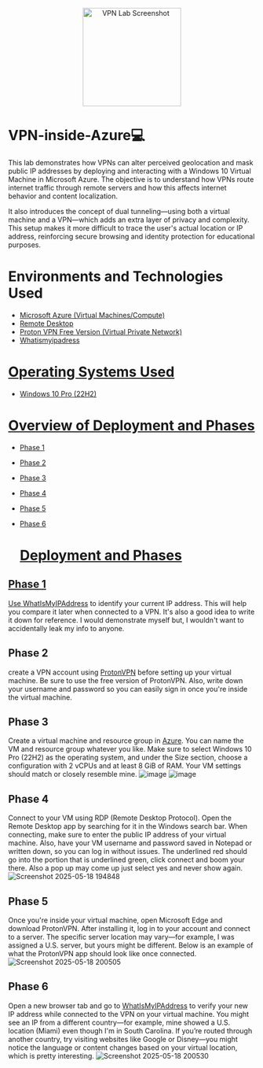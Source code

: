 <p align="center">
  <a href="https://imgur.com/a/cbc7MMA">
    <img src="https://github.com/user-attachments/assets/48fef006-cc54-40b2-9102-04f03d0a200e" alt="VPN Lab Screenshot" width="200"/>
  </a>
</p>

# VPN-inside-Azure💻
This lab demonstrates how VPNs can alter perceived geolocation and mask public IP addresses by deploying and interacting with a Windows 10 Virtual Machine in Microsoft Azure. The objective is to understand how VPNs route internet traffic through remote servers and how this affects internet behavior and content localization.

It also introduces the concept of dual tunneling—using both a virtual machine and a VPN—which adds an extra layer of privacy and complexity. This setup makes it more difficult to trace the user's actual location or IP address, reinforcing secure browsing and identity protection for educational purposes.

# Environments and Technologies Used

- <a href="https://portal.azure.com">Microsoft Azure (Virtual Machines/Compute)
- <a href="https://support.microsoft.com/en-us/windows/how-to-use-remote-desktop-5fe128d5-8fb1-7a23-3b8a-41e636865e8c"> Remote Desktop 
- <a href="https://protonvpn.com/?srsltid=AfmBOoqUOS9Uj_d1yaxiPwv5WvtT5detrlxmfYIXiuNGx8E1rA6pyjDk">Proton VPN Free Version (Virtual Private Network)
- <a href="https://whatismyipaddress.com/">Whatismyipadress

# Operating Systems Used 

- Windows 10 Pro (22H2)

# Overview of Deployment and Phases

- Phase 1
- Phase 2
- Phase 3
- Phase 4
- Phase 5
- Phase 6

  # Deployment and Phases

## Phase 1

Use [WhatIsMyIPAddress](https://whatismyipaddress.com/) to identify your current IP address. This will help you compare it later when connected to a VPN. It's also a good idea to write it down for reference. I would demonstrate myself but, I wouldn't want to accidentally leak my info to anyone.

## Phase 2

create a VPN account using [ProtonVPN](https://protonvpn.com/) before setting up your virtual machine. Be sure to use the free version of ProtonVPN. Also, write down your username and password so you can easily sign in once you're inside the virtual machine.

## Phase 3

Create a virtual machine and resource group in [Azure](https://portal.azure.com). You can name the VM and resource group whatever you like. Make sure to select Windows 10 Pro (22H2) as the operating system, and under the Size section, choose a configuration with 2 vCPUs and at least 8 GiB of RAM. Your VM settings should match or closely resemble mine.
![image](https://github.com/user-attachments/assets/c14be7a8-017e-4e8a-8932-bb618f01f3ce)
![image](https://github.com/user-attachments/assets/dee85fee-0480-484f-bf96-97b2ce626d1d)

## Phase 4

Connect to your VM using RDP (Remote Desktop Protocol). Open the Remote Desktop app by searching for it in the Windows search bar. When connecting, make sure to enter the public IP address of your virtual machine. Also, have your VM username and password saved in Notepad or written down, so you can log in without issues. The underlined red should go into the portion that is underlined green, click connect and boom your there. Also a pop up may come up just select yes and never show again.
![Screenshot 2025-05-18 194848](https://github.com/user-attachments/assets/8cc9cba3-bc1d-47eb-8874-efb795832db5)

## Phase 5

Once you're inside your virtual machine, open Microsoft Edge and download ProtonVPN. After installing it, log in to your account and connect to a server. The specific server location may vary—for example, I was assigned a U.S. server, but yours might be different. Below is an example of what the ProtonVPN app should look like once connected.
![Screenshot 2025-05-18 200505](https://github.com/user-attachments/assets/cb90b62d-77d7-4574-a5b5-65b8f2f2f8be)

## Phase 6

Open a new browser tab and go to [WhatIsMyIPAddress](https://whatismyipaddress.com/) to verify your new IP address while connected to the VPN on your virtual machine. You might see an IP from a different country—for example, mine showed a U.S. location (Miami) even though I'm in South Carolina. If you’re routed through another country, try visiting websites like Google or Disney—you might notice the language or content changes based on your virtual location, which is pretty interesting.
![Screenshot 2025-05-18 200530](https://github.com/user-attachments/assets/d7e08c16-772c-4dd4-ba02-381821636e32)



